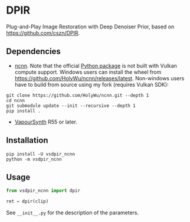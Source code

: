 # DPIR
Plug-and-Play Image Restoration with Deep Denoiser Prior, based on https://github.com/cszn/DPIR.


## Dependencies
- [ncnn](https://github.com/Tencent/ncnn). Note that the official [Python package](https://pypi.org/project/ncnn/) is not built with Vulkan compute support. Windows users can install the wheel from https://github.com/HolyWu/ncnn/releases/latest. Non-windows users have to build from source using my fork (requires Vulkan SDK):
```
git clone https://github.com/HolyWu/ncnn.git --depth 1
cd ncnn
git submodule update --init --recursive --depth 1
pip install .
```
- [VapourSynth](http://www.vapoursynth.com/) R55 or later.


## Installation
```
pip install -U vsdpir_ncnn
python -m vsdpir_ncnn
```


## Usage
```python
from vsdpir_ncnn import dpir

ret = dpir(clip)
```

See `__init__.py` for the description of the parameters.
